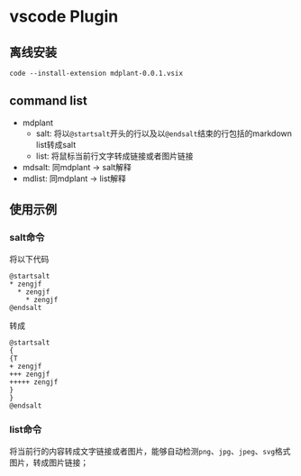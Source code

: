 # vscode Plugin

## 离线安装

`code --install-extension mdplant-0.0.1.vsix`

## command list

* mdplant
  * salt: 将以`@startsalt`开头的行以及以`@endsalt`结束的行包括的markdown list转成salt
  * list: 将鼠标当前行文字转成链接或者图片链接
* mdsalt: 同mdplant -> salt解释
* mdlist: 同mdplant -> list解释


## 使用示例

### salt命令

将以下代码

```plantuml
@startsalt
* zengjf
  * zengjf
    * zengjf
@endsalt
```

转成

```plantuml
@startsalt
{
{T
+ zengjf
+++ zengjf
+++++ zengjf
}
}
@endsalt
```

### list命令

将当前行的内容转成文字链接或者图片，能够自动检测`png`、`jpg`、`jpeg`、`svg`格式图片，转成图片链接；
